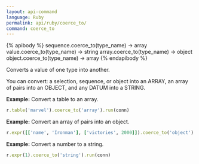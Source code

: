 ```yaml
---
layout: api-command 
language: Ruby
permalink: api/ruby/coerce_to/
command: coerce_to 
---
```


{% apibody %}
sequence.coerce_to(type_name) → array
value.coerce_to(type_name) → string
array.coerce_to(type_name) → object
object.coerce_to(type_name) → array
{% endapibody %}

Converts a value of one type into another. 

You can convert: a selection, sequence, or object into an ARRAY, an array of pairs into an OBJECT, and any DATUM into a STRING.

__Example:__ Convert a table to an array.

```rb
r.table('marvel').coerce_to('array').run(conn)
```


__Example:__ Convert an array of pairs into an object.

```rb
r.expr([['name', 'Ironman'], ['victories', 2000]]).coerce_to('object').run(conn)
```


__Example:__ Convert a number to a string.

```rb
r.expr(1).coerce_to('string').run(conn)
```

